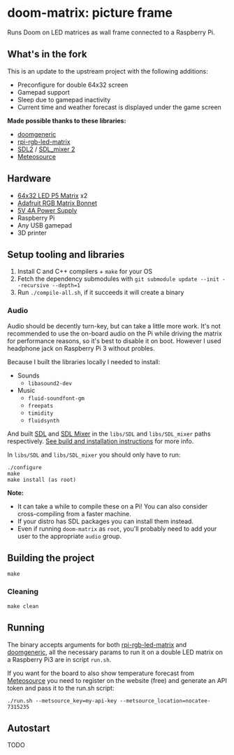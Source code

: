 # doom-matrix: picture frame

<GIF HERE>

Runs Doom on LED matrices as wall frame connected to a Raspberry Pi.

## What's in the fork

This is an update to the upstream project with the following additions:
- Preconfigure for double 64x32 screen
- Gamepad support
- Sleep due to gamepad inactivity
- Current time and weather forecast is displayed under the game screen

**Made possible thanks to these libraries:**
- [doomgeneric](https://github.com/ozkl/doomgeneric)
- [rpi-rgb-led-matrix](https://github.com/hzeller/rpi-rgb-led-matrix)
- [SDL2](https://github.com/libsdl-org/SDL) / [SDL_mixer 2](https://github.com/libsdl-org/SDL_mixer)
- [Meteosource](https://github.com/Meteosource/meteosource_cpp)

## Hardware
- [64x32 LED P5 Matrix](https://www.adafruit.com/product/2277) x2
- [Adafruit RGB Matrix Bonnet](https://www.adafruit.com/product/3211)
- [5V 4A Power Supply](https://www.adafruit.com/product/1466)
- Raspberry Pi
- Any USB gamepad
- 3D printer

## Setup tooling and libraries

1. Install C and C++ compilers + `make` for your OS
1. Fetch the dependency submodules with `git submodule update --init --recursive --depth=1`
1. Run `./compile-all.sh`, if it succeeds it will create a binary

### Audio

Audio should be decently turn-key, but can take a little more work. It's not recommended to use the on-board audio on the Pi while driving the matrix for performance reasons, so it's best to disable it on boot. However I used headphone jack on Raspberry Pi 3 without probles.

Because I built the libraries locally I needed to install:
- Sounds
  - `libasound2-dev`
- Music
  - `fluid-soundfont-gm`
  - `freepats`
  - `timidity`
  - `fluidsynth`

And built [SDL](https://github.com/libsdl-org/SDL) and [SDL Mixer](https://github.com/libsdl-org/SDL_mixer) in the `libs/SDL` and `libs/SDL_mixer` paths respectively. [See build and installation instructions](https://wiki.libsdl.org/SDL2/Installation) for more info.

In `libs/SDL` and `libs/SDL_mixer` you should only have to run:
```
./configure
make
make install (as root)
```

**Note:** 
- It can take a while to compile these on a Pi! You can also consider cross-compiling from a faster machine.
- If your distro has SDL packages you can install them instead.
- Even if running `doom-matrix` as `root`, you'll probably need to add your user to the appropriate `audio` group.

## Building the project

`make`

### Cleaning

`make clean`

## Running

The binary accepts arguments for both [rpi-rgb-led-matrix](https://github.com/hzeller/rpi-rgb-led-matrix/tree/master) and [doomgeneric](https://github.com/ozkl/doomgeneric), all the necessary params to run it on a double LED matrix on a Raspberry Pi3 are in script `run.sh`.

If you want for the board to also show temperature forecast from [Meteosource](https://github.com/Meteosource/meteosource_cpp) you need to register on the website (free) and generate an API token and pass it to the run.sh script:

`./run.sh --metsource_key=my-api-key --metsource_location=nocatee-7315235`


## Autostart

TODO